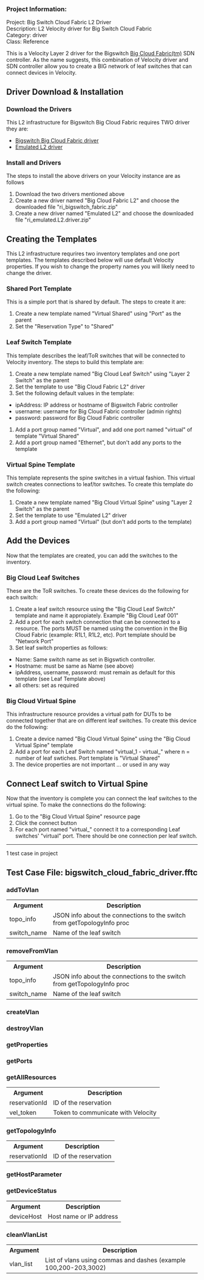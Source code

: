### Project Information:
Project: Big Switch Cloud Fabric L2 Driver    
Description: L2 Velocity driver for Big Switch Cloud Fabric    
Category: driver  
Class: Reference  
  
This is a Velocity Layer 2 driver for the Bigswitch [Big Cloud Fabric(tm)](https://www.bigswitch.com/products/big-cloud-fabric) SDN controller. As the name suggests, this combination of Velocity driver and SDN controller allow you to create a BIG network of leaf switches that can connect devices in Velocity.    
## Driver Download & Installation  
### Download the Drivers  
This L2 infrastructure for Bigswitch Big Cloud Fabric requires TWO driver they are:    
* [Bigswitch Big Cloud Fabric driver](https://developer.spirent.com/zips/velocity/ri_bigswitch_fabric.zip)  
* [Emulated L2 driver](https://developer.spirent.com/zips/velocity/ri_emulated.L2.driver.zip)    
### Install and  Drivers  
The steps to install the above drivers on your Velocity instance are as follows    
1. Download the two drivers mentioned above  
1. Create a new driver named "Big Cloud Fabric L2" and choose the downloaded file "ri_bigswitch_fabric.zip"  
1. Create a new driver named "Emulated L2" and choose the downloaded file "ri_emulated.L2.driver.zip"  
## Creating the Templates  
This L2 infrastructure requrires two inventory templates and one port templates. The templates described below will use default Velocity properties. If you wish to change the property names you will likely need to change the driver.    
### Shared Port Template  
This is a simple port that is shared by default. The steps to create it are:    
1. Create a new template named "Virtual Shared" using "Port" as the parent  
1. Set the "Reservation Type" to "Shared"  
### Leaf Switch Template  
This template describes the leaf/ToR switches that will be connected to Velocity inventory. The steps to build this template are:    
1. Create a new template named "Big Cloud Leaf Switch" using "Layer 2 Switch" as the parent  
1. Set the template to use "Big Cloud Fabric L2" driver  
1. Set the following default values in the template:  
  + ipAddress: IP address or hostname of Bigswitch Fabric controller  
  + username: username for Big Cloud Fabric controller (admin rights)  
  + password: password for Big Cloud Fabric controller  
1. Add a port group named "Virtual", and add one port named "virtual" of template "Virtual Shared"  
1. Add a port group named "Ethernet", but don't add any ports to the template  
### Virtual Spine Template  
This template represents the spine switches in a virtual fashion. This virtual switch creates connections to leaf/tor switches. To create this template do the following:    
1. Create a new template named "Big Cloud Virtual Spine" using "Layer 2 Switch" as the parent  
1. Set the template to use "Emulated L2" driver  
1. Add a port group named "Virtual" (but don't add ports to the template)  
## Add the Devices  
Now that the templates are created, you can add the switches to the inventory.    
### Big Cloud Leaf Switches  
These are the ToR switches. To create these devices do the following for each switch:    
1. Create a leaf switch resource using the "Big Cloud Leaf Switch" template and name it appropiately. Example "Big Cloud Leaf 001"  
1. Add a port for each switch connection that can be connected to a resource. The ports MUST be named using the convention in the Big Cloud Fabric (example: R1L1, R1L2, etc).  Port template should be "Network Port"</li>  
1. Set leaf switch properties as follows:  
  - Name: Same switch name as set in Bigswtich controller.  
  - Hostname: must be same as Name (see above)  
  - ipAddress, username, password: must remain as default for this template (see Leaf Template above)  
  - all others: set as required  
### Big Cloud Virtual Spine  
This infrastructure resource provides a virtual path for DUTs to be connected together that are on different leaf switches. To create this device do the following:    
1. Create a device named "Big Cloud Virtual Spine" using the "Big Cloud Virtual Spine" template  
1. Add a port for each Leaf Switch named "virtual_1 - virtual_<n>" where n = number of leaf swtiches. Port template is "Virtual Shared"  
1. The device properties are not important ... or used in any way  
## Connect Leaf switch to Virtual Spine  
Now that the inventory is complete you can connect the leaf switches to the virtual spine. To make the connections do the following:    
1. Go to the "Big Cloud Virtual Spine" resource page  
1. Click the connect button  
1. For each port named "virtual_<n>" connect it to a corresponding Leaf switches' "virtual" port. There should be one connection per leaf switch.
 ----
1 test case in project
## Test Case File: bigswitch_cloud_fabric_driver.fftc
### addToVlan
<table><tr><th>Argument</th><th>Description</th></tr>
<tr><td>topo_info</td><td>JSON info about the connections to the switch from getTopologyInfo proc</tr></td>
<tr><td>switch_name</td><td>Name of the leaf switch</tr></td></table>

### removeFromVlan
<table><tr><th>Argument</th><th>Description</th></tr>
<tr><td>topo_info</td><td>JSON info about the connections to the switch from getTopologyInfo proc</tr></td>
<tr><td>switch_name</td><td>Name of the leaf switch</tr></td></table>

### createVlan
### destroyVlan
### getProperties
### getPorts
### getAllResources
<table><tr><th>Argument</th><th>Description</th></tr>
<tr><td>reservationId</td><td>ID of the reservation</tr></td>
<tr><td>vel_token</td><td>Token to communicate with Velocity</tr></td></table>

### getTopologyInfo
<table><tr><th>Argument</th><th>Description</th></tr>
<tr><td>reservationId</td><td>ID of the reservation</tr></td></table>

### getHostParameter
### getDeviceStatus
<table><tr><th>Argument</th><th>Description</th></tr>
<tr><td>deviceHost</td><td>Host name or IP address</tr></td></table>

### cleanVlanList
<table><tr><th>Argument</th><th>Description</th></tr>
<tr><td>vlan_list</td><td>List of vlans using commas and dashes (example 100,200-203,3002)</tr></td></table>
